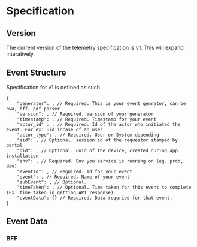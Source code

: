 # Specification

## Version
The current version of the telemetry specification is v1. This will expand interatively.

## Event Structure

Specification for v1 is defined as such.
```
{
    "generator": , // Required. This is your event genrator, can be pwa, bff, pdf-parser
    "version": , // Required. Version of your generator
    "timestamp": , // Required. Timestamp for your event
    "actor_id" : , // Required. Id of the actor who initiated the event. For ex: uid incase of an user
    "actor_type": , // Required. User or System depending
    "sid": , // Optional. session id of the requestor stamped by portal
    "did": , // Optional. uuid of the device, created during app installation
    "env": , // Required. Env you service is running on (eg. prod, dev)
    "eventId": , // Required. Id for your event
    "event": , // Required. Name of your event
    "subEvent": , // Optional. 
    "timeTaken": , // Optional. Time taken for this event to complete (Ex. time taken in getting API response)
    "eventData": {} // Required. Data requried for that event.
}
```

## Event Data

### BFF
<!-- TO BE AUTO GENERATED -->